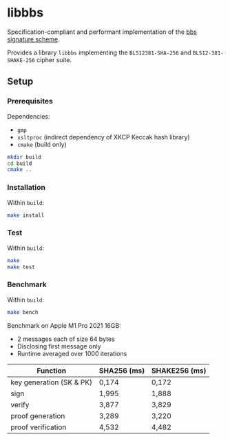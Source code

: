 # libbbs

Specification-compliant and performant implementation of the [bbs signature scheme](https://www.ietf.org/archive/id/draft-irtf-cfrg-bbs-signatures-05.html).

Provides a library `libbbs` implementing the `BLS12381-SHA-256` and `BLS12-381-SHAKE-256` cipher suite.

## Setup

### Prerequisites

Dependencies:

- `gmp`
- `xsltproc` (indirect dependency of XKCP Keccak hash library)
- `cmake` (build only)

```zsh
mkdir build
cd build
cmake ..
```

### Installation

Within `build`:

```zsh
make install
```

### Test

Within `build`:

```zsh
make
make test
```

### Benchmark

Within `build`:

```zsh
make bench
```

Benchmark on Apple M1 Pro 2021 16GB:

- 2 messages each of size 64 bytes
- Disclosing first message only
- Runtime averaged over 1000 iterations

| Function                 | SHA256 (ms) | SHAKE256 (ms) |
| ------------------------ | ----------- | ------------- |
| key generation (SK & PK) | 0,174       | 0,172         |
| sign                     | 1,995       | 1,888         |
| verify                   | 3,877       | 3,829         |
| proof generation         | 3,289       | 3,220         |
| proof verification       | 4,532       | 4,482         |
